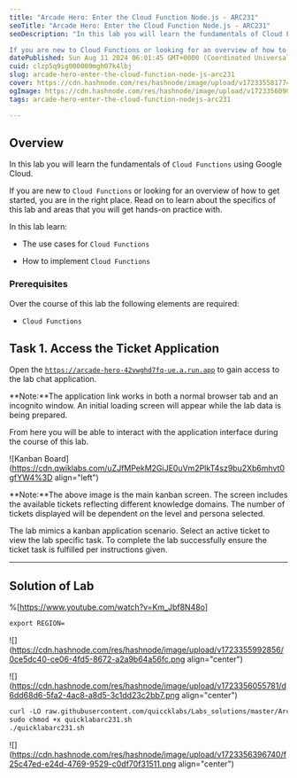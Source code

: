 ```yaml
---
title: "Arcade Hero: Enter the Cloud Function Node.js - ARC231"
seoTitle: "Arcade Hero: Enter the Cloud Function Node.js - ARC231"
seoDescription: "In this lab you will learn the fundamentals of Cloud Functions using Google Cloud.

If you are new to Cloud Functions or looking for an overview of how to g"
datePublished: Sun Aug 11 2024 06:01:45 GMT+0000 (Coordinated Universal Time)
cuid: clzp5q9ig000009mgh07k4lbj
slug: arcade-hero-enter-the-cloud-function-node-js-arc231
cover: https://cdn.hashnode.com/res/hashnode/image/upload/v1723355817749/fdbdd7d2-90ba-4376-9e16-5665c7c0a487.png
ogImage: https://cdn.hashnode.com/res/hashnode/image/upload/v1723356090486/f0b5b7e3-81f4-411e-b213-7793a3b9633f.png
tags: arcade-hero-enter-the-cloud-function-nodejs-arc231

---
```


## **Overview**

In this lab you will learn the fundamentals of `Cloud Functions` using Google Cloud.

If you are new to `Cloud Functions` or looking for an overview of how to get started, you are in the right place. Read on to learn about the specifics of this lab and areas that you will get hands-on practice with.

In this lab learn:

* The use cases for `Cloud Functions`
    
* How to implement `Cloud Functions`
    

### Prerequisites

Over the course of this lab the following elements are required:

* `Cloud Functions`
    

## **Task 1. Access the Ticket Application**

Open the [`https://arcade-hero-42vwghd7fq-ue.a.run.app`](https://arcade-hero-42vwghd7fq-ue.a.run.app) to gain access to the lab chat application.

\*\*Note:\*\*The application link works in both a normal browser tab and an incognito window. An initial loading screen will appear while the lab data is being prepared.

From here you will be able to interact with the application interface during the course of this lab.

![Kanban Board](https://cdn.qwiklabs.com/uZJfMPekM2GiJE0uVm2PlkT4sz9bu2Xb6mhvt0gfYW4%3D align="left")

\*\*Note:\*\*The above image is the main kanban screen. The screen includes the available tickets reflecting different knowledge domains. The number of tickets displayed will be dependent on the level and persona selected.

The lab mimics a kanban application scenario. Select an active ticket to view the lab specific task. To complete the lab successfully ensure the ticket task is fulfilled per instructions given.

---

## Solution of Lab

%[https://www.youtube.com/watch?v=Km_Jbf8N48o] 

```apache
export REGION=
```

![](https://cdn.hashnode.com/res/hashnode/image/upload/v1723355992856/0ce5dc40-ce06-4fd5-8672-a2a9b64a56fc.png align="center")

![](https://cdn.hashnode.com/res/hashnode/image/upload/v1723356055781/d6dd68d6-5fa2-4ac8-a8d5-3c1dd23c2bb7.png align="center")

```apache
curl -LO raw.githubusercontent.com/quiccklabs/Labs_solutions/master/Arcade%20Hero/quicklabarc231.sh
sudo chmod +x quicklabarc231.sh
./quicklabarc231.sh
```

![](https://cdn.hashnode.com/res/hashnode/image/upload/v1723356396740/f25c47ed-e24d-4769-9529-c0df70f31511.png align="center")